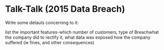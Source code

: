 # Talk-Talk (2015 Data Breach)

Write some detauls concerning to it:

list the important features-which number of customers,
type of Breachwhat the company did to rectify it,
what data was exposed
how the company suffered (ie fines, and other consequences)